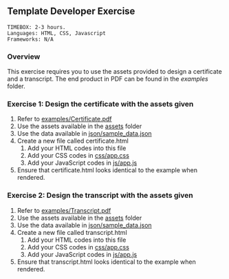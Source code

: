 ## Template Developer Exercise

```
TIMEBOX: 2-3 hours.
Languages: HTML, CSS, Javascript
Frameworks: N/A
```

### Overview

This exercise requires you to use the assets provided to design a certificate and a transcript.
The end product in PDF can be found in the *examples* folder.

### Exercise 1: Design the certificate with the assets given
1. Refer to [examples/Certificate.pdf](boilerplate/examples/Certificate.pdf)
2. Use the assets available in the [assets](boilerplate/assets) folder
3. Use the data available in [json/sample_data.json](boilerplate/json/sample_data.json)
4. Create a new file called certificate.html
    1. Add your HTML codes into this file
    2. Add your CSS codes in [css/app.css](boilerplate/css/app.css)
    3. Add your JavaScript codes in [js/app.js](boilerplate/js/app.js)
5. Ensure that certificate.html looks identical to the example when rendered.

### Exercise 2: Design the transcript with the assets given
1. Refer to [examples/Transcript.pdf](boilerplate/examples/Transcript.pdf)
2. Use the assets available in the [assets](boilerplate/assets) folder
3. Use the data available in [json/sample_data.json](boilerplate/json/sample_data.json)
4. Create a new file called transcript.html
    1. Add your HTML codes into this file
    2. Add your CSS codes in [css/app.css](boilerplate/css/app.css)
    3. Add your JavaScript codes in [js/app.js](boilerplate/js/app.js)
5. Ensure that transcript.html looks identical to the example when rendered.
